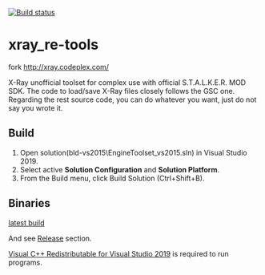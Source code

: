 [![Build status](https://ci.appveyor.com/api/projects/status/igqht08v92l56k7t?svg=true)](https://ci.appveyor.com/project/abramcumner/xray-re-tools)

# xray_re-tools

fork http://xray.codeplex.com/

X-Ray unofficial toolset for complex use with official S.T.A.L.K.E.R. MOD SDK. The code to load/save X-Ray files closely follows the GSC one. Regarding the rest source code, you can do whatever you want, just do not say you wrote it. 

## Build

1. Open solution(bld-vs2015\EngineToolset_vs2015.sln) in Visual Studio 2019.
2. Select active **Solution Configuration** and **Solution Platform**.
3. From the Build menu, click Build Solution (Ctrl+Shift+B).

## Binaries

[latest build](https://ci.appveyor.com/api/projects/abramcumner/xray-re-tools/artifacts/xray_re-tools_latest.7z)

And see [Release](https://github.com/abramcumner/xray_re-tools/releases) section.

[Visual C++ Redistributable for Visual Studio 2019](https://support.microsoft.com/ru-ru/help/2977003/the-latest-supported-visual-c-downloads) is required to run programs.

